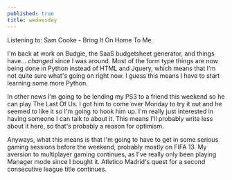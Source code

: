 ```yaml
---
published: true
title: wednesday
---
```


Listening to: Sam Cooke - Bring It On Home To Me

I'm back at work on Budgie, the SaaS budgetsheet generator, and things have... *changed* since I was around. Most of the form type things are now being done in Python instead of HTML and Jquery, which means that I'm not quite sure what's going on right now. I guess this means I have to start learning some more Python. 

In other news I'm going to be lending my PS3 to a friend this weekend so he can play The Last Of Us. I got him to come over Monday to try it out and he seemed to like it so I'm going to hook him up. I'm really just interested in having someone I can talk to about it. This means I'll probably write less about it here, so that's probably a reason for optimism.

Anyways, what this means is that I'm going to have to get in some serious gaming sessions before the weekend, probably mostly on FIFA 13. My aversion to multiplayer gaming continues, as I've really only been playing Manager mode since I bought it. Atletico Madrid's quest for a second consecutive league title continues.
